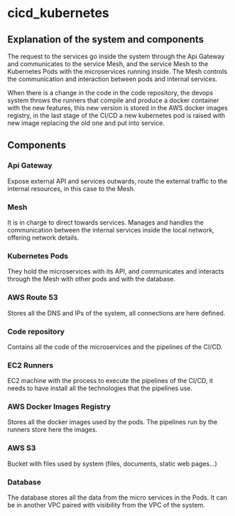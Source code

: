 # cicd_kubernetes

## Explanation of the system and components

The request to the services go inside the system through the Api Gateway and communicates to the service Mesh, and the service Mesh to the Kubernetes Pods with the microservices running inside. The Mesh controls the communication and interaction between pods and internal services.

When there is a change in the code in the code repository, the devops system throws the runners that compile and produce a docker container with the new features, this new version is stored in the AWS docker images registry, in the last stage of the CI/CD a new kubernetes pod is raised with new image replacing the old one and put into service.


## Components

### Api Gateway
Expose external API and services outwards, route the external traffic to the internal resources, in this case to the Mesh.

### Mesh 
It is in charge to direct towards services. Manages and handles the communication between the internal services inside the local network, offering network details.

### Kubernetes Pods
They hold the microservices with its API, and communicates and interacts through the Mesh with other pods and with the database.

### AWS Route 53
Stores all the DNS and IPs of the system, all connections are here defined.

### Code repository
Contains all the code of the microservices and the pipelines of the CI/CD.

### EC2 Runners
EC2 machine with the process to execute the pipelines of the CI/CD, it needs to have install all the technologies that the pipelines use.

### AWS Docker Images Registry
Stores all the docker images used by the pods. The pipelines run by the runners store here the images.

### AWS S3
Bucket with files used by system (files, documents, static web pages...) 

### Database
The database stores all the data from the micro services in the Pods. It can be in another VPC paired with visibility from the VPC of the system. 

